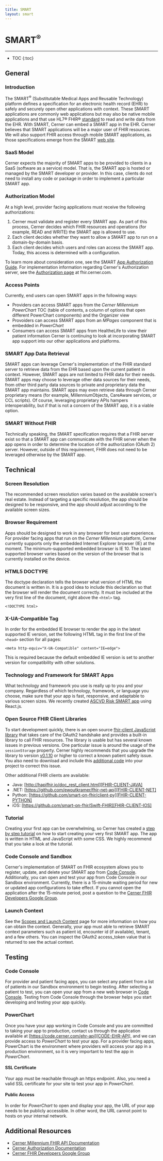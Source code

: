 ```yaml
---
title: SMART
layout: smart
---
```


# SMART<sup>®</sup> #
------------------------------------------------------------------------
* TOC
{:toc}

## General ##

### Introduction ###
The SMART<sup>®</sup> (Substitutable Medical Apps and Reusable Technology) platform defines a specification for an electronic health record (EHR) to safely and securely open other applications with context. These SMART applications are commonly web applications but may also be native mobile applications and that use HL7® FHIR® [standard][HL7-FHIR] to read and write data from the EHR. With SMART, Cerner can embed a SMART app in the EHR. Cerner believes that SMART applications will be a major user of FHIR resources. We will also support FHIR access through mobile SMART applications, as those specifications emerge from the SMART [web site][SMART-PLATFORM].

### SaaS Model ###

Cerner expects the majority of SMART apps to be provided to clients in a SaaS (software as a service) model. That is, the SMART app is hosted or managed by the SMART developer or provider. In this case, clients do not need to install any code or package in order to implement a particular SMART app.

### Authorization Model ###

At a high level, provider facing applications must receive the following authorizations:

1. Cerner must validate and register every SMART app. As part of this process, Cerner decides which FHIR resources and operations (for example, READ and WRITE) the SMART app is allowed to use.
2. Each client decides whether they want to allow a SMART app to run on a domain-by-domain basis.
3. Each client decides which users and roles can access the SMART app. Today, this access is determined with a configuration.

To learn more about consideration one, see the SMART [App Authorization Guide][SMART-HEALTH-IT-AUTHZ].  For implementation information regarding Cerner's Authorization server, see the [Authorization page][CERNER-AUTHZ-DOC] at fhir.cerner.com.

### Access Points ###

Currently, end users can open SMART apps in the following ways:

- Providers can access SMART apps from the *Cerner Millennium PowerChart* TOC (table of contents, a column of options that open different PowerChart components) and the Organizer view
- Provoiders can access SMART apps from an *MPages* component that is embedded in *PowerChart*
- Consumers can access SMART apps from HealtheLife to view their patient information
Cerner is continuing to look at incorporating SMART app support into our other applications and platforms.

### SMART App Data Retrieval ###

SMART apps can leverage Cerner's implementation of the FHIR standard server to retrieve data from the EHR based upon the current patient in context. However, SMART apps are not limited to FHIR data for their needs. SMART apps may choose to leverage other data sources for their needs, from other third party data sources to private and proprietary data the SMART app maintains. SMART apps may even retrieve data through Cerner proprietary means (for example, MillenniumObjects, CareAware services, or CCL scripts). Of course, leveraging proprietary APIs hampers interoperability, but if that is not a concern of the SMART app, it is a viable option.

### SMART Without FHIR ###

Technically speaking, the SMART specification requires that a FHIR server exist so that a SMART app can communicate with the FHIR server when the app opens in order to determine the location of the authorization (OAuth 2) server. However, outside of this requirement, FHIR does not need to be leveraged otherwise by the SMART app.

## Technical ##

### Screen Resolution ###

The recommended screen resolution varies based on the available screen's real estate. Instead of targeting a specific resolution, the app should be designed to be responsive, and the app should adjust according to the available screen sizes.

### Browser Requirement ###

Apps should be designed to work in any browser for best user experience. For provider facing apps that run on the *Cerner Millennium* platform, Cerner currently supports only the embedded Internet Explorer browser (IE) at the moment. The minimum-supported embedded browser is IE 10. The latest supported browser varies based on the version of the browser that is currently installed on the device.

### HTML5 DOCTYPE ###

The doctype declaration tells the browser what version of HTML the document is written in. It is a good idea to include this declaration so that the browser will render the document correctly. It must be included at the very first line of the document, right above the `<html>` tag. 

```<!DOCTYPE html>```

### X-UA-Compatible Tag ###

In order for the embedded IE browser to render the app in the latest supported IE version, set the following HTML tag in the first line of the `<head>` section for all pages:

```<meta http-equiv="X-UA-Compatible" content="IE=edge">```

This is required because the default embedded IE version is set to another version for compatibility with other solutions.


### Technology and Framework for SMART Apps ###

What technology and framework you use is really up to you and your company. Regardless of which technology, framework, or language you choose, make sure that your app is fast, responsive, and adaptable to various screen sizes.  We recently created [ASCVD Risk SMART app][ASCVD-RISK-APP] using React.js.

### Open Source FHIR Client Libraries ###

To start development quickly, there is an open source [fhir-client JavaScript library][FHIR-CLIENT-JS] that takes care of the OAuth2 handshake and provides a built-in library to call FHIR resources. The library is usable but has several known issues in previous versions. One particular issue is around the usage of the `sessionStorage` property. Cerner highly recommends that you upgrade the library to version [v0.1.10][FHIR-CLIENT-v0.1.10] or higher to correct a known patient safety issue. You also need to download and include this [additional code][FHIR-CLIENT-CERNER-ADDITIONS] into your project to correct this issue.

Other additional FHIR clients are available:

- Java: [http://hapifhir.io/doc_rest_client.html][FHIR-CLIENT-JAVA]
- .NET: [https://github.com/ewoutkramer/fhir-net-api][FHIR-CLIENT-NET]
- Python: [https://github.com/smart-on-fhir/client-py][FHIR-CLIENT-PYTHON]
- iOS: [https://github.com/smart-on-fhir/Swift-FHIR][FHIR-CLIENT-IOS]

### Tutorial ###

Creating your first app can be overwhelming, so Cerner has created a [step by step tutorial][APP-TUTORIAL] on how to start creating your very first SMART app.  The app is written in HTML and JavaScript with some CSS.  We highly recommend that you take a look at the tutorial.

### Code Console and Sandbox ###

Cerner's implementation of SMART on FHIR ecosystem allows you to register, update, and delete your SMART app from [Code Console][CODE-CONSOLE].  Additionally, you can open and test your app from Code Console in our Sandbox environment.  Currently, there is a 15-minute waiting period for new or updated app configurations to take effect.  If you cannot open the application after the 15-minute period, post a question to the [Cerner FHIR Developers Google Group][CERNER-FHIR-DEV-GOOGLE-GROUP].

### Launch Context ###

See the [Scopes and Launch Content][SMART-HEALTH-IT-SCOPES-LAUNCH-CONTEXT] page for more information on how you can obtain the context. Generally, your app must able to retrieve SMART context parameters such as patient id, encounter id (if available), tenant, and a few others. You can inspect the OAuth2 access_token value that is returned to see the actual context.

## Testing ##

### Code Console ###

For provider and patient facing apps, you can select any patient from a list of patients in our Sandbox environment to begin testing. After selecting a patient to test, you can open your app from a new web browser in [Code Console][CODE-CONSOLE]. Testing from Code Console through the browser helps you start developing and testing your app quickly.

### PowerChart ###

Once you have your app working in Code Console and you are committed to taking your app to production, contact us through the application available at [https://code.cerner.com/ehr-api][CODE-EHR-API], and we can provide access to *PowerChart* to test your app. For a provider facing apps, PowerChart is the environment where providers will access your app in a production environment, so it is very important to test the app in *PowerChart*.

#### SSL Certificate ####

Your app must be reachable through an https endpoint. Also, you need a valid SSL certificate for your site to test your app in *PowerChart*.

#### Public Access ####

In order for *PowerChart* to open and display your app, the URL of your app needs to be publicly accessible. In other word, the URL cannot point to hosts on your internal network.

## Additional Resources ##

- [Cerner Millennium FHIR API Documentation][CERNER-MILL-FHIR-API-DOC]
- [Cerner Authorization Documentation][CERNER-AUTHZ-DOC]
- [Cerner FHIR Developers Google Group][CERNER-FHIR-DEV-GOOGLE-GROUP]

[HL7-FHIR]: https://www.hl7.org/fhir/
[CODE-EHR-API]: https://code.cerner.com/ehr-api
[SMART-PLATFORM]: http://smartplatforms.org/
[SMART-HEALTH-IT-AUTHZ]: http://docs.smarthealthit.org/authorization/
[CODE-CONSOLE]: https://code.cerner.com/developer/smart-on-fhir
[CERNER-FHIR-DEV-GOOGLE-GROUP]: https://groups.google.com/forum/#!forum/cerner-fhir-developers
[CERNER-AUTHZ-DOC]: http://fhir.cerner.com/authorization/
[CERNER-MILL-FHIR-API-DOC]: http://fhir.cerner.com/millennium/dstu2/
[ASCVD-RISK-APP]: https://github.com/cerner/ascvd-risk-calculator
[FHIR-CLIENT-JS]: https://github.com/smart-on-fhir/client-js
[FHIR-CLIENT-v0.1.10]: https://github.com/smart-on-fhir/client-js/tree/v0.1.10
[FHIR-CLIENT-CERNER-ADDITIONS]: https://github.com/cerner/fhir-client-cerner-additions
[APP-TUTORIAL]: http://engineering.cerner.com/smart-on-fhir-tutorial/#introduction
[SMART-HEALTH-IT-SCOPES-LAUNCH-CONTEXT]: http://docs.smarthealthit.org/authorization/scopes-and-launch-context/
[FHIR-CLIENT-JAVA]: http://hapifhir.io/doc_rest_client.html
[FHIR-CLIENT-NET]: https://github.com/ewoutkramer/fhir-net-api
[FHIR-CLIENT-PYTHON]: https://github.com/smart-on-fhir/client-py
[FHIR-CLIENT-IOS]: https://github.com/smart-on-fhir/Swift-FHIR
